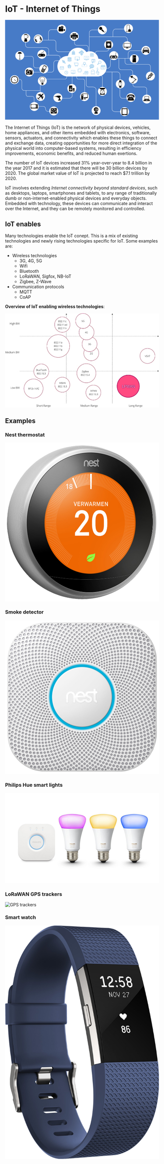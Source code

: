 # IoT - Internet of Things

![IoT](./img/iot.png)

The Internet of Things \(IoT\) is the network of physical devices, vehicles, home appliances, and other items embedded with electronics, software, sensors, actuators, and connectivity which enables these things to connect and exchange data, creating opportunities for more direct integration of the physical world into computer-based systems, resulting in efficiency improvements, economic benefits, and reduced human exertions.

The number of IoT devices increased 31% year-over-year to 8.4 billion in the year 2017 and it is estimated that there will be 30 billion devices by 2020. The global market value of IoT is projected to reach $7.1 trillion by 2020.

IoT involves extending _Internet connectivity beyond standard devices_, such as desktops, laptops, smartphones and tablets, to any range of traditionally dumb or non-internet-enabled physical devices and everyday objects. Embedded with technology, these devices can communicate and interact over the Internet, and they can be remotely monitored and controlled.

## IoT enables

Many technologies enable the IoT conept. This is a mix of existing technologies and newly rising technologies specific for IoT. Some examples are:

* Wireless technologies
  * 3G, 4G, 5G
  * Wifi
  * Bluetooth
  * LoRaWAN, Sigfox, NB-IoT
  * Zigbee, Z-Wave
* Communication protocols
  * MQTT
  * CoAP

**Overview of IoT enabling wireless technologies**:

![IoT Technologies](./img/iot-technologies.png)

## Examples

### Nest thermostat

![GPS trackers](./img/nest.jpg)

### Smoke detector

![GPS trackers](./img/smoke-detector.jpg)

### Philips Hue smart lights

![GPS trackers](./img/hue.jpg)

### LoRaWAN GPS trackers

![GPS trackers](https://github.com/sillevl/course-webtechnology/tree/c2906d8f64e377abad2824a33e33f84c4c2ceb3e/introduction/img/gps-trackers.jpg)

### Smart watch

![GPS trackers](./img/fitbit.jpg)

